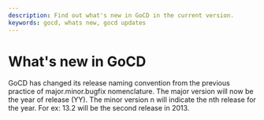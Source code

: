 ```yaml
---
description: Find out what's new in GoCD in the current version.
keywords: gocd, whats new, gocd updates
---
```



# What's new in GoCD

GoCD has changed its release naming convention from the previous practice of major.minor.bugfix nomenclature. The major version will now be the year of release (YY). The minor version n will indicate the nth release for the year. For ex: 13.2 will be the second release in 2013.
